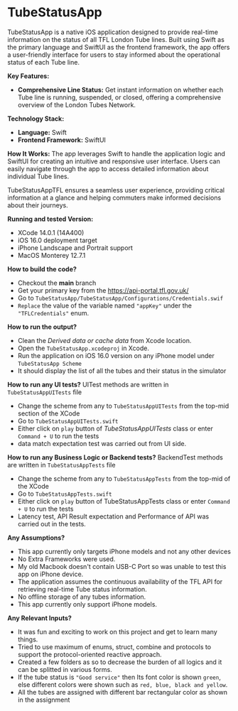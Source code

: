 
# TubeStatusApp

TubeStatusApp is a native iOS application designed to provide real-time information on the status of all TFL London Tube lines. Built using Swift as the primary language and SwiftUI as the frontend framework, the app offers a user-friendly interface for users to stay informed about the operational status of each Tube line.

**Key Features:**

-   **Comprehensive Line Status:** Get instant information on whether each Tube line is running, suspended, or closed, offering a comprehensive overview of the London Tubes Network.

**Technology Stack:**

-   **Language:** Swift
-   **Frontend Framework:** SwiftUI

**How It Works:** 
The app leverages Swift to handle the application logic and SwiftUI for creating an intuitive and responsive user interface. Users can easily navigate through the app to access detailed information about individual Tube lines.

TubeStatusAppTFL ensures a seamless user experience, providing critical information at a glance and helping commuters make informed decisions about their journeys.

**Running and tested Version:**
 - XCode 14.0.1 (14A400)
 - iOS 16.0 deployment target
 - iPhone Landscape and Portrait support
 - MacOS Monterey 12.7.1

**How to build the code?**
 - Checkout the **main** branch
 - Get your primary key from the https://api-portal.tfl.gov.uk/
 - Go to `TubeStatusApp/TubeStatusApp/Configurations/Credentials.swif`
 - `Replace` the value of the variable named `"appKey"` under the `"TFLCredentials"` enum.

**How to run the output?**
 - Clean the *Derived data or cache data* from Xcode location.
 - Open the `TubeStatusApp.xcodeproj` in Xcode.
 - Run the application on iOS 16.0 version on any iPhone model under `TubeStatusApp Scheme`
 - It should display the list of all the tubes and their status in the simulator

**How to run any UI tests?**
UITest methods are written in `TubeStatusAppUITests` file
 - Change the scheme from any to `TubeStatusAppUITests` from the top-mid section of the XCode
 - Go to `TubeStatusAppUITests.swift`
 - Either click on `play` button of *TubeStatusAppUITests* class or enter `Command + U` to run the tests
 - data match expectation test was carried out from UI side.

**How to run any Business Logic or Backend tests?**
BackendTest methods are written in `TubeStatusAppTests` file
 - Change the scheme from any to `TubeStatusAppTests` from the top-mid of the XCode
 - Go to `TubeStatusAppTests.swift`
 - Either click on `play` button of TubeStatusAppTests class or enter `Command + U` to run the tests
 - Latency test, API Result expectation and Performance of API was carried out in the tests.

**Any Assumptions?**
 - This app currently only targets iPhone models and not any other devices
 - No Extra Frameworks were used.
 - My old Macbook doesn't contain USB-C Port so was unable to test this app on iPhone device.
 - The application assumes the continuous availability of the TFL API for retrieving real-time Tube status information.
 - No offline storage of any tubes information.
 - This app currently only support iPhone models.

**Any Relevant Inputs?**
 - It was fun and exciting to work on this project and get to learn many things.
 - Tried to use maximum of enums, struct, combine and protocols to support the protocol-oriented reactive approach.
 - Created a few folders as so to decrease the burden of all logics and it can be splitted in various forms.
 - If the tube status is `"Good service"` then Its font color is shown `green`, else different colors were shown such as `red, blue, black and yellow`.
 - All the tubes are assigned with different bar rectangular color as shown in the assignment

   
